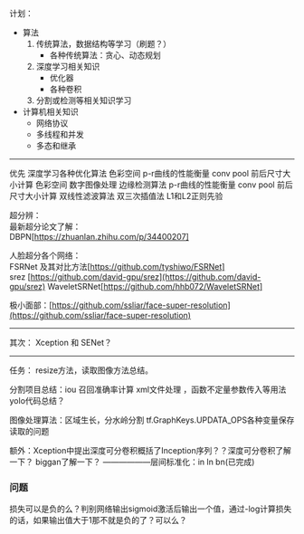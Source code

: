 
计划： 
- 算法
	1. 传统算法，数据结构等学习（刷题？）
		 - 各种传统算法：贪心、动态规划
	2. 深度学习相关知识
		-  优化器
		-  各种卷积
	3. 分割或检测等相关知识学习
- 计算机相关知识
  - 网络协议
  - 多线程和并发
  - 多态和继承



--------------
优先
深度学习各种优化算法
色彩空间
p-r曲线的性能衡量
conv pool 前后尺寸大小计算
色彩空间
数字图像处理 边缘检测算法
p-r曲线的性能衡量
conv pool 前后尺寸大小计算
双线性滤波算法
双三次插值法
L1和L2正则先验  


超分辨：  
最新超分论文了解：  
DBPN[https://zhuanlan.zhihu.com/p/34400207]  

人脸超分各个网络：  
FSRNet  及其对比方法[https://github.com/tyshiwo/FSRNet]  
srez [https://github.com/david-gpu/srez](https://github.com/david-gpu/srez)
WaveletSRNet[https://github.com/hhb072/WaveletSRNet]

极小面部：[https://github.com/ssliar/face-super-resolution](https://github.com/ssliar/face-super-resolution)

------
其次：
Xception 和 SENet？

-----
任务：
resize方法，读取图像方法总结。

分割项目总结：iou 召回准确率计算   xml文件处理   ，函数不定量参数传入等用法
yolo代码总结？

图像处理算法：区域生长，分水岭分割
 tf.GraphKeys.UPDATA_OPS各种变量保存读取的问题
 
额外：Xception中提出深度可分卷积概括了Inception序列？？深度可分卷积了解一下？
biggan了解一下？
——————层间标准化：in ln bn(已完成)



### 问题 
损失可以是负的么？判别网络输出sigmoid激活后输出一个值，通过-log计算损失的话，如果输出值大于1那不就是负的了？可以么？ 

<!--stackedit_data:
eyJoaXN0b3J5IjpbLTU2NjU2MzQ1Miw0MzI2NDgzMDAsNDE5Mz
gzMCw4NTYwOTAzNTksLTc5OTQwMjg0NiwxOTkwNjE1Mzc3LC0x
OTU5MTUyNDksLTY4MTE4NzAxNCwzNjc3MTQ4MzYsLTg3ODE5Mz
EwMSw3MDk3ODY5NDEsMTEyMjg0NzI4OSwxMDE2MDQ1NjUwLC0x
NzQ1NjU0Njc0LC0xNTM0Mjg3MTYsLTEwNzE5Mjg4NTQsLTE1Nz
c4MzAxODgsMTYzMzUyMDY1NiwyODc0NzcwMjUsMTU3MTExNTA5
NV19
-->